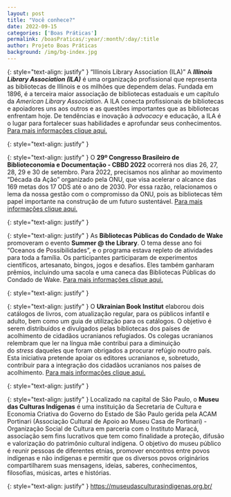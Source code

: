 ```yaml
---
layout: post
title: "Você conhece?"
date: 2022-09-15
categories: ['Boas Práticas']
permalink: /boasPraticas/:year/:month/:day/:title
author: Projeto Boas Práticas
background: /img/bg-index.jpg
---
```

{: style="text-align: justify" }
“Illinois Library Association (ILA)”
A __*Illinois Library Association (ILA)*__ é uma organização profissional que representa as bibliotecas de Illinois e os milhões que dependem delas. Fundada em 1896, é a terceira maior associação de bibliotecas estaduais e um capítulo da _American Library Association_. A ILA conecta profissionais de bibliotecas e apoiadores uns aos outros e as questões importantes que as bibliotecas enfrentam hoje. De tendências e inovação à *advocacy* e educação, a ILA é o lugar para fortalecer suas habilidades e aprofundar seus conhecimentos.
[Para mais informações clique aqui.](https://www.ila.org/)

{: style="text-align: justify" }


{: style="text-align: justify" }
O __29º Congresso Brasileiro de Biblioteconomia e Documentação - CBBD 2022__ ocorrerá nos dias 26, 27, 28, 29 e 30 de setembro. Para 2022, precisamos nos alinhar ao movimento “Década da Ação” organizado pela ONU, que visa acelerar o alcance das 169 metas dos 17 ODS até o ano de 2030. Por essa razão, relacionamos o lema da nossa gestão com o compromisso da ONU, pois as bibliotecas têm papel importante na construção de um futuro sustentável.
[Para mais informações clique aqui.](https://twitter.com/febab/status/1567303516565168131?t=kYfIST9vkeZimOYJtEkKXw&s=08)

{: style="text-align: justify" }


{: style="text-align: justify" }
As __Bibliotecas Públicas do Condado de Wake__ promoveram o evento __Summer @ the Library__. O tema desse ano foi “Oceanos de Possibilidades”, e o programa estava repleto de atividades para toda a família. Os participantes participaram de experimentos científicos, artesanato, bingos, jogos e desafios. Eles também ganharam prêmios, incluindo uma sacola e uma caneca das Bibliotecas Públicas do Condado de Wake.
[Para mais informações clique aqui.](https://www.wakegov.com/news/make-splash-library-summer)

{: style="text-align: justify" }


{: style="text-align: justify" }
O __Ukrainian Book Institut__ elaborou dois catálogos de livros, com atualização regular, para os públicos infantil e adulto, bem como um guia de utilização para os catálogos. O objetivo é serem distribuídos e divulgados pelas bibliotecas dos países de acolhimento de cidadãos ucranianos refugiados. Os colegas ucranianos relembram que ler na língua mãe contribui para a diminuição do _stress_ daqueles que foram obrigados a procurar refúgio noutro país. Esta iniciativa pretende apoiar os editores ucranianos e, sobretudo, contribuir para a integração dos cidadãos ucranianos nos países de acolhimento.
[Para mais informações clique aqui.](https://noticia.bad.pt/2022/06/24/ukrainian-book-institut-divulga-dois-catalogos-de-livros-para-apoio-aos-refugiados/)

{: style="text-align: justify" }


{: style="text-align: justify" }
Localizado na capital de São Paulo, o __Museu das Culturas Indígenas__ é uma instituição da Secretaria de Cultura e Economia Criativa do Governo do Estado de São Paulo gerida pela ACAM Portinari (Associação Cultural de Apoio ao Museu Casa de Portinari) - Organização Social de Cultura em parceria com o Instituto Maracá, associação sem fins lucrativos que tem como finalidade a proteção, difusão e valorização do patrimônio cultural indígena. O objetivo do museu público é reunir pessoas de diferentes etnias, promover encontros entre povos indígenas e não indígenas e permitir que os diversos povos originários compartilharem suas mensagens, ideias, saberes, conhecimentos, filosofias, músicas, artes e histórias.

{: style="text-align: justify" }
https://museudasculturasindigenas.org.br/
